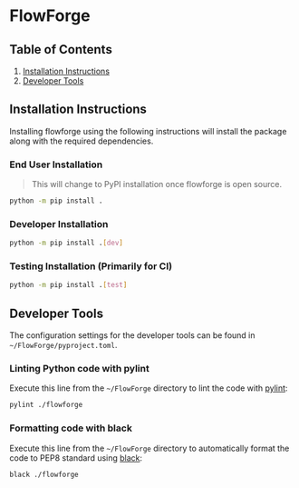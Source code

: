 # FlowForge

## Table of Contents
1. [Installation Instructions](#installation-instructions)
2. [Developer Tools](#developer-tools)

## Installation Instructions
Installing flowforge using the following instructions will install the package along with the required dependencies.

### End User Installation 
> This will change to PyPI installation once flowforge is open source.
```bash
python -m pip install .
```
### Developer Installation
```bash
python -m pip install .[dev]
```
### Testing Installation (Primarily for CI)
```bash
python -m pip install .[test]
```

## Developer Tools
The configuration settings for the developer tools can be found in `~/FlowForge/pyproject.toml`.

### Linting Python code with pylint
Execute this line from the `~/FlowForge` directory to lint the code with [pylint](https://pypi.org/project/pylint/):
```bash
pylint ./flowforge
```

### Formatting code with black
Execute this line from the `~/FlowForge` directory to automatically format the code to PEP8 standard using [black](https://pypi.org/project/black/):
```bash
black ./flowforge
```
